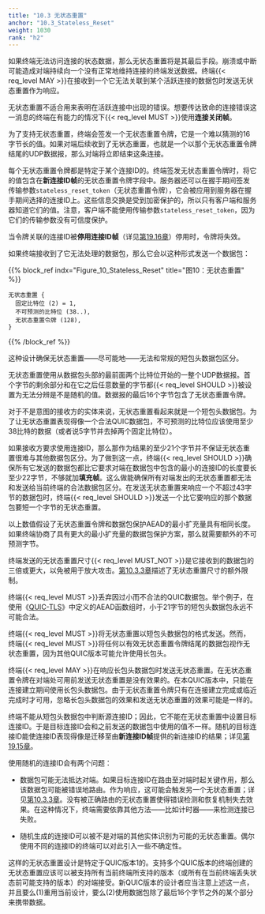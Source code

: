```yaml
---
title: "10.3 无状态重置"
anchor: "10.3_Stateless_Reset"
weight: 1030
rank: "h2"
---
```


如果终端无法访问连接的状态数据，那么无状态重置将是其最后手段。崩溃或中断可能造成对端持续向一个没有正常地维持连接的终端发送数据。终端{{< req_level MAY >}}在接收到一个它无法关联到某个活跃连接的数据包时发送无状态重置作为响应。

无状态重置不适合用来表明在活跃连接中出现的错误。想要传达致命的连接错误这一消息的终端在有能力的情况下{{< req_level MUST >}}使用**连接关闭帧**。

为了支持无状态重置，终端会签发一个无状态重置令牌，它是一个难以猜测的16字节长的值。如果对端后续收到了无状态重置，也就是一个以那个无状态重置令牌结尾的UDP数据报，那么对端将立即结束这条连接。

每个无状态重置令牌都是特定于某个连接ID的。终端签发无状态重置令牌时，将它的值包含在**新连接ID帧**的无状态重置令牌字段中。服务器还可以在握手期间签发传输参数`stateless_reset_token`（无状态重置令牌），它会被应用到服务器在握手期间选择的连接ID上。这些信息交换是受到加密保护的，所以只有客户端和服务器知道它们的值。注意，客户端不能使用传输参数`stateless_reset_token`，因为它们的传输参数没有可信度保护。

当令牌关联的连接ID被**停用连接ID帧**（详见[第19.16章](#19.16_RETIRE_CONNECTION_ID_Frames)）停用时，令牌将失效。

如果终端接收到了它无法处理的数据包，那么它会以这种形式发送一个数据包：

{{% block_ref
indx="Figure_10_Stateless_Reset"
title="图10：无状态重置" %}}

```
无状态重置 {
  固定比特位 (2) = 1,
  不可预测的比特位 (38..),
  无状态重置令牌 (128),
}
```

{{% /block_ref %}}

这种设计确保无状态重置——尽可能地——无法和常规的短包头数据包区分。

无状态重置使用从数据包头部的最前面两个比特位开始的一整个UDP数据报。首个字节的剩余部分和在它之后任意数量的字节都{{< req_level SHOULD >}}被设置为无法分辨是不是随机的值。数据报的最后16个字节包含了无状态重置令牌。

对于不是意图的接收方的实体来说，无状态重置看起来就是一个短包头数据包。为了让无状态重置表现得像一个合法QUIC数据包，不可预测的比特位应该使用至少38比特的数据（或者说5字节并去掉两个固定比特位）。

如果接收方要求使用连接ID，那么那作为结果的至少21个字节并不保证无状态重置很难与其他数据包区分。为了做到这一点，终端{{< req_level SHOULD >}}确保所有它发送的数据包都比它要求对端在数据包中包含的最小的连接ID的长度要长至少22字节，不够就加**填充帧**。这么做能确保所有对端发出的无状态重置都无法和发送给当前终端的合法数据包区分。在发送无状态重置来响应一个不超过43字节的数据包时，终端{{< req_level SHOULD >}}发送一个比它要响应的那个数据包要短一个字节的无状态重置。

以上数值假设了无状态重置令牌和数据包保护AEAD的最小扩充量具有相同长度。如果终端协商了具有更大的最小扩充量的数据包保护方案，那么就需要额外的不可预测字节。

终端发送的无状态重置尺寸{{< req_level MUST_NOT >}}是它接收到的数据包的三倍或更大，以免被用于放大攻击。[第10.3.3章](#10.3.3_Looping)描述了无状态重置尺寸的额外限制。

终端{{< req_level MUST >}}丢弃因过小而不合法的QUIC数据包。举个例子，在使用《[QUIC-TLS](/RFC9001_Chinese_Translation)》中定义的AEAD函数组时，小于21字节的短包头数据包永远不可能合法。

终端{{< req_level MUST >}}将无状态重置以短包头数据包的格式发送。然而，终端{{< req_level MUST >}}将任何以有效无状态重置令牌结尾的数据包视作无状态重置，因为其他QUIC版本可能允许使用长包头。

终端{{< req_level MAY >}}在响应长包头数据包时发送无状态重置。在无状态重置令牌在对端处可用前发送无状态重置是没有效果的。在本QUIC版本中，只能在连接建立期间使用长包头数据包。由于无状态重置令牌只有在连接建立完成或临近完成时才可用，忽略长包头数据包的效果和发送无状态重置的效果可能是一样的。

终端不能从短包头数据包中判断源连接ID；因此，它不能在无状态重置中设置目标连接ID。于是目标连接ID会和之前发送的数据包中使用的值不一样。随机的目标连接ID能使连接ID表现得像是迁移至由**新连接ID帧**提供的新连接ID的结果；详见[第19.15章](#19.15_NEW_CONNECTION_ID_Frames)。

使用随机的连接ID会有两个问题：

* 数据包可能无法抵达对端。如果目标连接ID在路由至对端时起关键作用，那么该数据包可能被错误地路由。作为响应，这可能会触发另一个无状态重置；详见[第10.3.3章](#10.3.3_Looping)。没有被正确路由的无状态重置使得错误检测和恢复机制失去效果。在这种情况下，终端需要依靠其他方法——比如计时器——来检测连接已失败。

* 随机生成的连接ID可以被不是对端的其他实体识别为可能的无状态重置。偶尔使用不同的连接ID的终端可以对此引入一些不确定性。

这样的无状态重置设计是特定于QUIC版本1的。支持多个QUIC版本的终端创建的无状态重置应该可以被支持所有当前终端所支持的版本（或所有在当前终端丢失状态前可能支持的版本）的对端接受。新QUIC版本的设计者应当注意上述这一点，并且要么(1)重用当前设计，要么(2)使用数据包除了最后16个字节之外的某个部分来携带数据。
